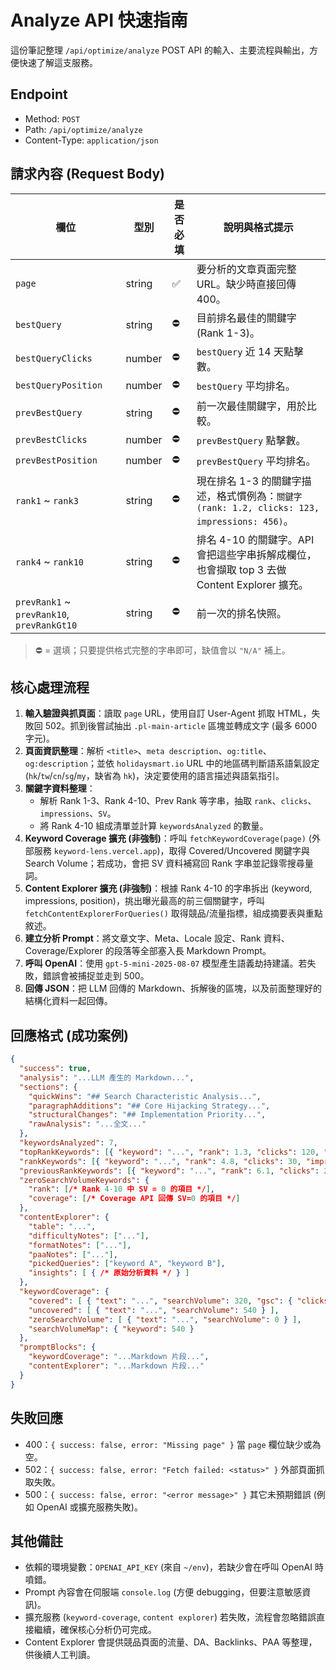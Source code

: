 # Analyze API 快速指南

這份筆記整理 `/api/optimize/analyze` POST API 的輸入、主要流程與輸出，方便快速了解這支服務。

## Endpoint
- Method: `POST`
- Path: `/api/optimize/analyze`
- Content-Type: `application/json`

## 請求內容 (Request Body)
| 欄位 | 型別 | 是否必填 | 說明與格式提示 |
| --- | --- | --- | --- |
| `page` | string | ✅ | 要分析的文章頁面完整 URL。缺少時直接回傳 400。|
| `bestQuery` | string | ⛔️ | 目前排名最佳的關鍵字 (Rank 1-3)。|
| `bestQueryClicks` | number | ⛔️ | `bestQuery` 近 14 天點擊數。|
| `bestQueryPosition` | number | ⛔️ | `bestQuery` 平均排名。|
| `prevBestQuery` | string | ⛔️ | 前一次最佳關鍵字，用於比較。|
| `prevBestClicks` | number | ⛔️ | `prevBestQuery` 點擊數。|
| `prevBestPosition` | number | ⛔️ | `prevBestQuery` 平均排名。|
| `rank1` ~ `rank3` | string | ⛔️ | 現在排名 1-3 的關鍵字描述，格式慣例為：`關鍵字 (rank: 1.2, clicks: 123, impressions: 456)`。|
| `rank4` ~ `rank10` | string | ⛔️ | 排名 4-10 的關鍵字。API 會把這些字串拆解成欄位，也會擷取 top 3 去做 Content Explorer 擴充。|
| `prevRank1` ~ `prevRank10`, `prevRankGt10` | string | ⛔️ | 前一次的排名快照。|

> ⛔️ = 選填；只要提供格式完整的字串即可，缺值會以 `"N/A"` 補上。

## 核心處理流程
1. **輸入驗證與抓頁面**：讀取 `page` URL，使用自訂 User-Agent 抓取 HTML，失敗回 502。抓到後嘗試抽出 `.pl-main-article` 區塊並轉成文字 (最多 6000 字元)。
2. **頁面資訊整理**：解析 `<title>`、`meta description`、`og:title`、`og:description`；並依 `holidaysmart.io` URL 中的地區碼判斷語系語氣設定 (`hk`/`tw`/`cn`/`sg`/`my`，缺省為 `hk`)，決定要使用的語言描述與語氣指引。
3. **關鍵字資料整理**：
   - 解析 Rank 1-3、Rank 4-10、Prev Rank 等字串，抽取 `rank`、`clicks`、`impressions`、`SV`。
   - 將 Rank 4-10 組成清單並計算 `keywordsAnalyzed` 的數量。
4. **Keyword Coverage 擴充 (非強制)**：呼叫 `fetchKeywordCoverage(page)` (外部服務 `keyword-lens.vercel.app`)，取得 Covered/Uncovered 関鍵字與 Search Volume；若成功，會把 SV 資料補寫回 Rank 字串並記錄零搜尋量詞。
5. **Content Explorer 擴充 (非強制)**：根據 Rank 4-10 的字串拆出 (keyword, impressions, position)，挑出曝光最高的前三個關鍵字，呼叫 `fetchContentExplorerForQueries()` 取得競品/流量指標，組成摘要表與重點敘述。
6. **建立分析 Prompt**：將文章文字、Meta、Locale 設定、Rank 資料、Coverage/Explorer 的段落等全部塞入長 Markdown Prompt。
7. **呼叫 OpenAI**：使用 `gpt-5-mini-2025-08-07` 模型產生語義劫持建議。若失敗，錯誤會被捕捉並走到 500。
8. **回傳 JSON**：把 LLM 回傳的 Markdown、拆解後的區塊，以及前面整理好的結構化資料一起回傳。

## 回應格式 (成功案例)
```json
{
  "success": true,
  "analysis": "...LLM 產生的 Markdown...",
  "sections": {
    "quickWins": "## Search Characteristic Analysis...",
    "paragraphAdditions": "## Core Hijacking Strategy...",
    "structuralChanges": "## Implementation Priority...",
    "rawAnalysis": "...全文..."
  },
  "keywordsAnalyzed": 7,
  "topRankKeywords": [{ "keyword": "...", "rank": 1.3, "clicks": 120, "impressions": 500, "searchVolume": 320, "raw": "..." }],
  "rankKeywords": [{ "keyword": "...", "rank": 4.8, "clicks": 30, "impressions": 300, "searchVolume": 450, "raw": "..." }],
  "previousRankKeywords": [{ "keyword": "...", "rank": 6.1, "clicks": 25, "impressions": 250, "searchVolume": null, "raw": "..." }],
  "zeroSearchVolumeKeywords": {
    "rank": [/* Rank 4-10 中 SV = 0 的項目 */],
    "coverage": [/* Coverage API 回傳 SV=0 的項目 */]
  },
  "contentExplorer": {
    "table": "...",
    "difficultyNotes": ["..."],
    "formatNotes": ["..."],
    "paaNotes": ["..."],
    "pickedQueries": ["keyword A", "keyword B"],
    "insights": [ { /* 原始分析資料 */ } ]
  },
  "keywordCoverage": {
    "covered": [ { "text": "...", "searchVolume": 320, "gsc": { "clicks": 10, "impressions": 200, "avgPosition": 5.2 } } ],
    "uncovered": [ { "text": "...", "searchVolume": 540 } ],
    "zeroSearchVolume": [ { "text": "...", "searchVolume": 0 } ],
    "searchVolumeMap": { "keyword": 540 }
  },
  "promptBlocks": {
    "keywordCoverage": "...Markdown 片段...",
    "contentExplorer": "...Markdown 片段..."
  }
}
```

## 失敗回應
- 400：`{ success: false, error: "Missing page" }` 當 `page` 欄位缺少或為空。
- 502：`{ success: false, error: "Fetch failed: <status>" }` 外部頁面抓取失敗。
- 500：`{ success: false, error: "<error message>" }` 其它未預期錯誤 (例如 OpenAI 或擴充服務失敗)。

## 其他備註
- 依賴的環境變數：`OPENAI_API_KEY` (來自 `~/env`)，若缺少會在呼叫 OpenAI 時噴錯。
- Prompt 內容會在伺服端 `console.log` (方便 debugging，但要注意敏感資訊)。
- 擴充服務 (`keyword-coverage`, `content explorer`) 若失敗，流程會忽略錯誤直接繼續，確保核心分析仍可完成。
- Content Explorer 會提供競品頁面的流量、DA、Backlinks、PAA 等整理，供後續人工判讀。
